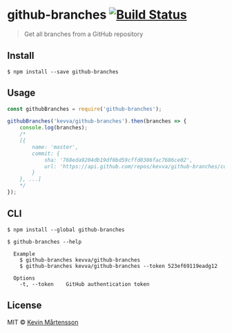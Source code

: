 # github-branches [![Build Status](https://travis-ci.org/kevva/github-branches.svg?branch=master)](https://travis-ci.org/kevva/github-branches)

> Get all branches from a GitHub repository


## Install

```
$ npm install --save github-branches
```


## Usage

```js
const githubBranches = require('github-branches');

githubBranches('kevva/github-branches').then(branches => {
	console.log(branches);
	/*
	[{
		name: 'master',
		commit: {
			sha: '768eda9204db19df0bd59cffd0386fac7686ce02',
			url: 'https://api.github.com/repos/kevva/github-branches/commits/768eda9204db19df0bd59cffd0386fac7686ce02'
		}
	}, ...]
	*/
});
```


## CLI

```
$ npm install --global github-branches
```

```
$ github-branches --help

  Example
    $ github-branches kevva/github-branches
    $ github-branches kevva/github-branches --token 523ef69119eadg12

  Options
    -t, --token    GitHub authentication token
```


## License

MIT © [Kevin Mårtensson](https://github.com/kevva)
